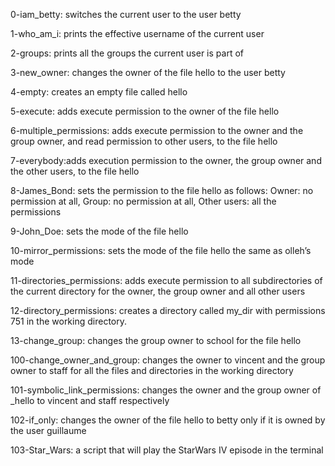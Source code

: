 0-iam_betty: switches the current user to the user betty

1-who_am_i:  prints the effective username of the current user

2-groups: prints all the groups the current user is part of

3-new_owner:  changes the owner of the file hello to the user betty

4-empty: creates an empty file called hello

5-execute: adds execute permission to the owner of the file hello

6-multiple_permissions: adds execute permission to the owner and the group owner, and read permission to other users, to the file hello

7-everybody:adds execution permission to the owner, the group owner and the other users, to the file hello

8-James_Bond: sets the permission to the file hello as follows: Owner: no permission at all, Group: no permission at all, Other users: all the permissions

9-John_Doe: sets the mode of the file hello 

10-mirror_permissions: sets the mode of the file hello the same as olleh’s mode

11-directories_permissions: adds execute permission to all subdirectories of the current directory for the owner, the group owner and all other users

12-directory_permissions:  creates a directory called my_dir with permissions 751 in the working directory.

13-change_group:  changes the group owner to school for the file hello

100-change_owner_and_group: changes the owner to vincent and the group owner to staff for all the files and directories in the working directory

101-symbolic_link_permissions: changes the owner and the group owner of _hello to vincent and staff respectively

102-if_only: changes the owner of the file hello to betty only if it is owned by the user guillaume

103-Star_Wars: a script that will play the StarWars IV episode in the terminal

